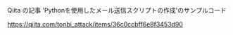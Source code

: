 Qiita の記事 'Pythonを使用したメール送信スクリプトの作成'のサンプルコード

https://qiita.com/tonbi_attack/items/36c0ccbff6e8f3453d90